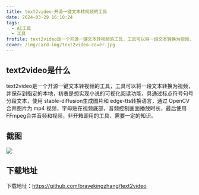 ```yaml
---
title: text2video-开源一键文本转视频的工具
date: 2024-03-29 16:10:24
tags:
  - AI工具
  - 工具
frofile: text2video是一个开源一键文本转视频的工具，工具可以将一段文本转换为视频，并保存到指定的本地，初衷是想实现小说的可视化阅读功能
cover: /img/card-img/text2video-cover.jpg
---
```


## text2video是什么

text2video是一个开源一键文本转视频的工具，工具可以将一段文本转换为视频，并保存到指定的本地，初衷是想实现小说的可视化阅读功能，具通过标点符号句号分段文本，使用 stable-diffusion生成图片和 edge-tts转换语言，通过 OpenCV合并图片为 mp4 视频，字母贴在视频底部，音频控制画面播放时长，最后使用 FFmpeg合并音频和视频，非开箱即用的工具，需要一定的知识。

## 截图

![](/img/card-img/text2video.jpg)

## 下载地址

下载地址：https://github.com/bravekingzhang/text2video
